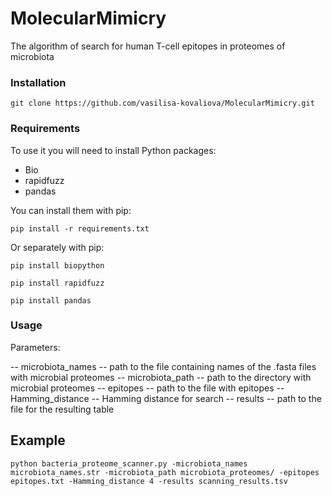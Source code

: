 # MolecularMimicry
The algorithm of search for human T-cell epitopes in proteomes of microbiota

### Installation
```
git clone https://github.com/vasilisa-kovaliova/MolecularMimicry.git
```

### Requirements

To use it you will need to install Python packages:
- Bio
- rapidfuzz
- pandas

You can install them with pip:
```
pip install -r requirements.txt
```

Or separately with pip:
```
pip install biopython
```
```
pip install rapidfuzz
```
```
pip install pandas
```
### Usage

Parameters:

-- microbiota_names -- path to the file containing names of the .fasta files with microbial proteomes
-- microbiota_path -- path to the directory with microbial proteomes
-- epitopes -- path to the file with epitopes
-- Hamming_distance -- Hamming distance for search
-- results -- path to the file for the resulting table

## Example
```
python bacteria_proteome_scanner.py -microbiota_names microbiota_names.str -microbiota_path microbiota_proteomes/ -epitopes epitopes.txt -Hamming_distance 4 -results scanning_results.tsv
```
